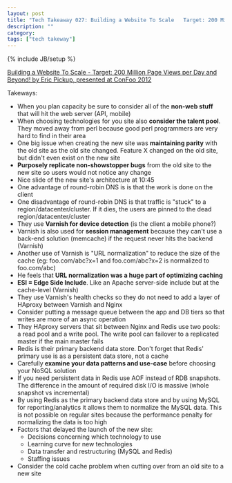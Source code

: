 ```yaml
---
layout: post
title: "Tech Takeaway 027: Building a Website To Scale   Target: 200 Million Page Views per Day and Beyond! by Eric Pickup"
description: ""
category: 
tags: ["tech takeway"]
---
```

{% include JB/setup %}

[Building a Website To Scale - Target: 200 Million Page Views per Day and Beyond! by Eric Pickup, presented at ConFoo 2012](https://www.youtube.com/watch?v=RlkCdM_f3p4)

Takeways:

* When you plan capacity be sure to consider all of the **non-web stuff** that will hit the web server (API, mobile)
* When choosing technologies for you site also **consider the talent pool**.  They moved away from perl because good perl programmers are very hard to find in their area
* One big issue when creating the new site was **maintaining parity** with the old site as the old site changed.  Feature X changed on the old site, but didn't even exist on the new site
* **Purposely replicate non-showstopper bugs** from the old site to the new site so users would not notice any change
* Nice slide of the new site's architecture at 10:45
* One advantage of round-robin DNS is is that the work is done on the client
* One disadvantage of round-robin DNS is that traffic is "stuck" to a region/datacenter/cluster.  If it dies, the users are pinned to the dead region/datacenter/cluster
* They use **Varnish for device detection** (is the client a mobile phone?)
* Varnish is also used for **session management** because they can't use a back-end solution (memcache) if the request never hits the backend (Varnish)
* Another use of Varnish is "URL normalization" to reduce the size of the cache (eg: foo.com/abc?x=1 and foo.com/abc?x=2 is normalized to foo.com/abc)
* He feels that **URL normalization was a huge part of optimizing caching**
* **ESI = Edge Side Include**.  Like an Apache server-side include but at the cache-level (Varnish)
* They use Varnish's health checks so they do not need to add a layer of HAproxy between Varnish and Nginx
* Consider putting a message queue between the app and DB tiers so that writes are more of an async operation
* They HAproxy servers that sit between Nginx and Redis use two pools: a read pool and a write pool.  The write pool can failover to a replicated master if the main master fails
* Redis is their primary backend data store.  Don't forget that Redis' primary use is as a persistent data store, not a cache
* Carefully **examine your data patterns and use-case** before choosing your NoSQL solution
* If you need persistent data in Redis use AOF instead of RDB snapshots.  The difference in the amount of required disk I/O is massive (whole snapshot vs incremental)
* By using Redis as the primary backend data store and by using MySQL for reporting/analytics it allows them to normalize the MySQL data.  This is not possible on regular sites because the performance penalty for normalizing the data is too high
* Factors that delayed the launch of the new site:
	* Decisions concerning which technology to use
	* Learning curve for new technologies
	* Data transfer and restructuring (MySQL and Redis)
	* Staffing issues
* Consider the cold cache problem when cutting over from an old site to a new site